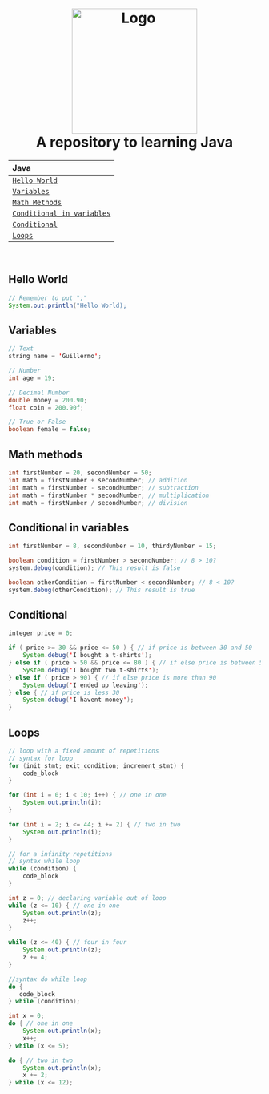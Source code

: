 <h1 align="center">
  <img src="https://cdn.freebiesupply.com/logos/thumbs/2x/java-14-logo.png" alt="Logo" width="250">
  <br>
  A repository to learning Java
  <br>
</h1>

<div align="center">

| Java |
| :-| 
| [`Hello World`](#hello-world)  |
| [`Variables`](#variables)                               | 
| [`Math Methods`](#math-methods)                         |
| [`Conditional in variables`](#conditional-in-variables) |
| [`Conditional`](#conditional)                           |
| [`Loops`](#loops) |

</div>

<br/>

## Hello World

```java
// Remember to put ";"
System.out.println("Hello World);
```

## Variables

```java
// Text
string name = 'Guillermo';

// Number
int age = 19;

// Decimal Number
double money = 200.90;
float coin = 200.90f;

// True or False
boolean female = false;
```

## Math methods

```java
int firstNumber = 20, secondNumber = 50;
int math = firstNumber + secondNumber; // addition
int math = firstNumber - secondNumber; // subtraction
int math = firstNumber * secondNumber; // multiplication
int math = firstNumber / secondNumber; // division
```

## Conditional in variables

```java
int firstNumber = 8, secondNumber = 10, thirdyNumber = 15;

boolean condition = firstNumber > secondNumber; // 8 > 10?
system.debug(condition); // This result is false

boolean otherCondition = firstNumber < secondNumber; // 8 < 10?
system.debug(otherCondition); // This result is true
```

## Conditional

```java
integer price = 0;

if ( price >= 30 && price <= 50 ) { // if price is between 30 and 50
    System.debug('I bought a t-shirts');
} else if ( price > 50 && price <= 80 ) { // if else price is between 51 and 80
    System.debug('I bought two t-shirts');
} else if ( price > 90) { // if else price is more than 90
    System.debug('I ended up leaving');
} else { // if price is less 30
    System.debug('I havent money');
}
```

## Loops

```Java
// loop with a fixed amount of repetitions
// syntax for loop
for (init_stmt; exit_condition; increment_stmt) {
    code_block
}

for (int i = 0; i < 10; i++) { // one in one
    System.out.println(i);
}

for (int i = 2; i <= 44; i += 2) { // two in two
    System.out.println(i);
}

// for a infinity repetitions
// syntax while loop
while (condition) {
    code_block
}

int z = 0; // declaring variable out of loop
while (z <= 10) { // one in one
    System.out.println(z);
    z++;
}

while (z <= 40) { // four in four
    System.out.println(z);
    z += 4;
}

//syntax do while loop
do {
   code_block
} while (condition);

int x = 0;
do { // one in one
    System.out.println(x);
    x++;
} while (x <= 5);

do { // two in two
    System.out.println(x);
    x += 2;
} while (x <= 12);
```

